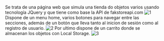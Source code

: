 Se trata de una página web que simula una tienda do objetos varios usando tecnología JQuery y que tiene como base la API de fakstoreapi.com
![1](https://user-images.githubusercontent.com/116076184/208509914-5f257051-16ab-406b-9edd-79057c205a77.png)
Dispone de un menu home, varios botones para navegar entre las secciones, además de un botón que lleva tanto al inicion de sesión como al registro de usuario.
![2](https://user-images.githubusercontent.com/116076184/208510585-f5d3f8a3-0e79-4dfc-b9d8-c429e76d1a74.png)
Por ultimo dispone de un carrito donde se almacenan los objetos con Local Storage.
![3](https://user-images.githubusercontent.com/116076184/208510619-371c752e-5bd4-45ac-8805-5c9285a821cf.png)
